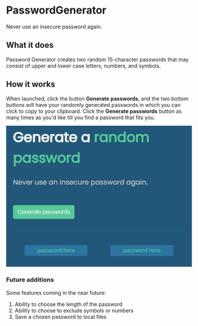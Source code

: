 # PasswordGenerator
Never use an insecure password again.

## What it does
Password Generator creates two random 15-character passwords that may consist of upper and lower case letters, numbers, and symbols.

## How it works
When launched, click the button **Generate passwords**, and the two bottom buttons will have your randomly generated passwords in which you can click to copy to your
clipboard. Click the **Generate passwords** button as many times as you'd like till you find a password that fits you.

![alt text](https://github.com/tjacobko/PasswordGenerator/blob/main/PasswordGenerator.JPG)

### Future additions
Some features coming in the near future:
1. Ability to choose the length of the password
2. Ability to choose to exclude symbols or numbers
3. Save a chosen password to local files
